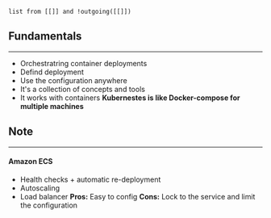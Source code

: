 ```dataview
list from [[]] and !outgoing([[]])
```
## Fundamentals
---
- Orchestratring container deployments
- Defind deployment
- Use the configuration anywhere
- It's a collection of concepts and tools
- It works with containers
**Kubernestes is like Docker-compose for multiple machines**
## Note
---
#### Amazon ECS
- Health checks + automatic re-deployment
- Autoscaling
- Load balancer
**Pros:** Easy to config
**Cons:** Lock to the service and limit the configuration